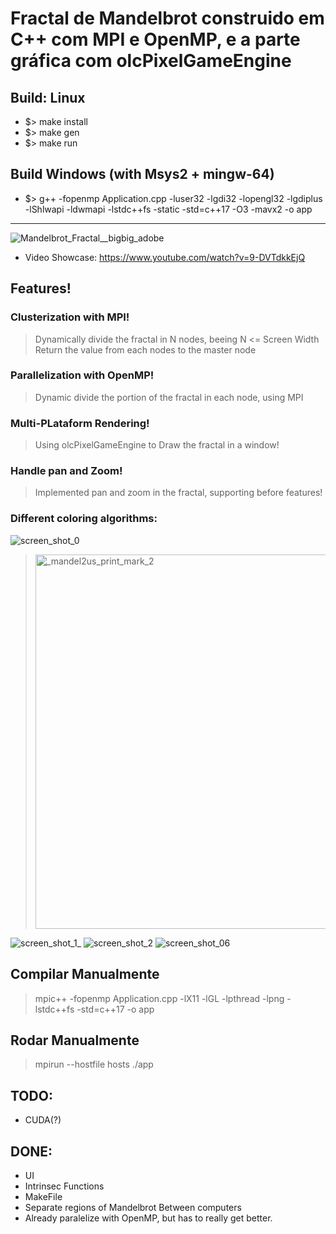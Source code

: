 # Fractal de Mandelbrot construido em C++ com MPI e OpenMP, e a parte gráfica com olcPixelGameEngine

## Build: Linux
 - $> make install
 - $> make gen
 - $> make run
 
 ## Build Windows (with Msys2 + mingw-64)
 - $> g++ -fopenmp Application.cpp -luser32 -lgdi32 -lopengl32 -lgdiplus -lShlwapi -ldwmapi -lstdc++fs -static -std=c++17 -O3 -mavx2  -o app
 
---

![Mandelbrot_Fractal__bigbig_adobe](https://user-images.githubusercontent.com/42661760/171764189-d58f25b9-5090-47b2-baf3-dd0992efab3b.gif)
- Video Showcase: https://www.youtube.com/watch?v=9-DVTdkkEjQ

## Features!

### Clusterization with MPI!
> Dynamically divide the fractal in N nodes, beeing N <= Screen Width
> Return the value from each nodes to the master node

### Parallelization with OpenMP!
> Dynamic divide the portion of the fractal in each node, using MPI

### Multi-PLataform Rendering!
> Using olcPixelGameEngine to Draw the fractal in a window!

### Handle pan and Zoom!
> Implemented pan and zoom in the fractal, supporting before features!

### Different coloring algorithms:
![screen_shot_0](https://user-images.githubusercontent.com/42661760/177466041-be9d8a8d-4bec-4a08-9712-f9325af655a4.png)
> <img width="599" alt="_mandel2us_print_mark_2" src="https://user-images.githubusercontent.com/42661760/177465943-2001bb61-cc1e-4e23-86af-1db0c15bf034.png">
![screen_shot_1_](https://user-images.githubusercontent.com/42661760/177465956-ebf08e27-6543-49bf-9ab3-b616c5a6d45c.png)
![screen_shot_2](https://user-images.githubusercontent.com/42661760/177465979-8228379d-23e2-43e4-a7d4-bf00e6678661.png)
![screen_shot_06](https://user-images.githubusercontent.com/42661760/177466011-29821b44-ccf8-41a8-838c-b391c32974a6.png)

## Compilar Manualmente
> mpic++ -fopenmp  Application.cpp -lX11 -lGL -lpthread -lpng -lstdc++fs -std=c++17 -o app

## Rodar Manualmente
> mpirun --hostfile hosts ./app

## TODO:
- CUDA(?)

## DONE:
- UI
- Intrinsec Functions
- MakeFile
- Separate regions of Mandelbrot Between computers
- Already paralelize with OpenMP, but has to really get better.
